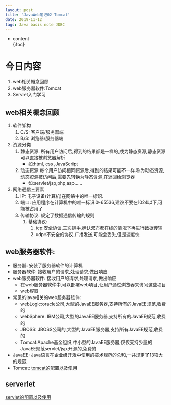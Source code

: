 ```yaml
---  
layout: post  
title: 'JavaWeb笔记02-Tomcat'  
date: 2019-11-12  
tags: Java basis note JDBC
---  
```

  
  
* content  
{:toc}  
  
  
  
  


# 今日内容
1. web相关概念回顾
2. web服务器软件:Tomcat
3. Servlet入门学习

## web相关概念回顾
1. 软件架构
    1. C/S: 客户端/服务器端
    2. B/S: 浏览器/服务器端
2. 资源分类
    1. 静态资源: 所有用户访问后,得到的结果都是一样的,成为静态资源,静态资源可以直接被浏览器解析
        - 如:html, css ,JavaScript
    2. 动态资源:每个用户访问相同资源后,得到的结果可能不一样.称为动态资源,动态资源被访问后,需要先转换为静态资源,在返回给浏览器
        - 如:servlet/jsp,php,asp......
3. 网络通信三要素
    1. IP: 电子设备(计算机)在网络中的唯一标识.
    2. 端口: 应用程序在计算机中的唯一标识.0-65536,建议不要在1024以下,可能被占用了
    3. 传输协议: 规定了数据通信传输的规则
        1. 基础协议:
            1. tcp:安全协议,三次握手.确认双方都在线的情况下再进行数据传输
            2. udp::不安全的协议,广播发送,可能会丢失,但是速度快
            
## web服务器软件:
- 服务器: 安装了服务器软件的计算机
- 服务器软件: 接收用户的请求,处理请求,做出响应
- web服务器软件: 接收用户的请求,处理请求,做出响应
    - 在web服务器软件中,可以部署web项目,让用户通过浏览器来访问这些项目
    - web容器
- 常见的java相关的web服务器软件:
    - webLogic:oracle公司,大型的JavaEE服务器,支持所有的JavaEE规范,收费的
    - webSphere: IBM公司,大型的JavaEE服务器,支持所有的JavaEE规范,收费的
    - JBOSS: JBOSS公司的,大型的JavaEE服务器,支持所有JavaEE规范,收费的
    - Tomcat:Apache基金组织,中小型的JavaEE服务器,仅仅支持少量的JavaEE规范servlet/jsp.开源的,免费的
- JavaEE: Java语言在企业级开发中使用的技术规范的总和,一共规定了13项大的规范
- Tomcat: [tomcat的配置以及使用](https://victorfengming.github.io/2019/10/tomcat/)

    
## serverlet 
 [servlet的配置以及使用](https://victorfengming.github.io/2019/10/servlet/)        
                